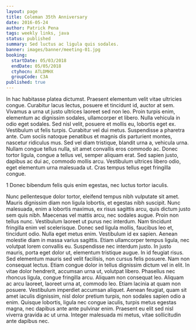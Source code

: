 ```yaml
---
layout: page
title: Coleman 35th Anniversary
date: 2016-05-24
author: Patrick Pena
tags: weekly links, java
status: published
summary: Sed luctus ac ligula quis sodales.
banner: images/banner/meeting-01.jpg
booking:
  startDate: 05/03/2018
  endDate: 05/05/2018
  ctyhocn: ATLDMHX
  groupCode: C3A
published: true
---
```

In hac habitasse platea dictumst. Praesent elementum velit vitae ultricies congue. Curabitur lacus lectus, posuere et tincidunt id, auctor at sem. Vivamus a urna ut justo ultrices laoreet sed non leo. Proin turpis enim, elementum ac dignissim sodales, ullamcorper et libero. Nulla vehicula in odio eget sodales. Sed nisl velit, posuere et mollis eu, lobortis eget ex. Vestibulum ut felis turpis. Curabitur vel dui metus.
Suspendisse a pharetra ante. Cum sociis natoque penatibus et magnis dis parturient montes, nascetur ridiculus mus. Sed vel diam tristique, blandit urna a, vehicula urna. Nullam congue tellus nulla, sit amet convallis eros commodo ac. Donec tortor ligula, congue a tellus vel, semper aliquam erat. Sed sapien justo, dapibus ac dui ac, commodo mollis arcu. Vestibulum ultrices libero odio, eget elementum urna malesuada ut. Cras tempus tellus eget fringilla congue.

1 Donec bibendum felis quis enim egestas, nec luctus tortor iaculis.

Nunc pellentesque dolor tortor, eleifend tempus nibh vulputate sit amet. Mauris dignissim diam non ligula lobortis, et egestas nibh suscipit. Nunc malesuada, enim a lobortis maximus, ex risus sagittis arcu, quis dictum justo sem quis nibh. Maecenas vel mattis arcu, nec sodales augue. Proin non tellus nunc. Vestibulum laoreet ut purus nec interdum. Nam tincidunt fringilla enim vel scelerisque. Donec sed ligula mollis, faucibus leo et, tincidunt odio. Nulla eget metus enim. Vestibulum id ex sapien. Aenean molestie diam in massa varius sagittis. Etiam ullamcorper tempus ligula, nec volutpat lorem convallis eu. Suspendisse nec interdum justo. In justo mauris, porta eget dolor ut, elementum tristique augue. In id feugiat risus. Sed elementum mauris sed velit facilisis, non cursus felis posuere.
Nam non consequat lectus. Etiam congue dolor in tellus dignissim dictum vel in elit. In vitae dolor hendrerit, accumsan urna ut, volutpat libero. Phasellus nec rhoncus ligula, congue fringilla arcu. Aliquam non consequat leo. Aliquam ac arcu laoreet, laoreet urna at, commodo leo. Etiam lacinia at quam non posuere. Vestibulum imperdiet accumsan aliquet. Aenean feugiat, quam sit amet iaculis dignissim, nisl dolor pretium turpis, non sodales sapien odio a enim. Quisque lobortis, ligula nec congue iaculis, turpis metus egestas magna, nec dapibus ante ante pulvinar enim. Praesent eu elit sed nisl viverra gravida ac ut urna. Integer malesuada mi metus, vitae sollicitudin ante dapibus nec.

